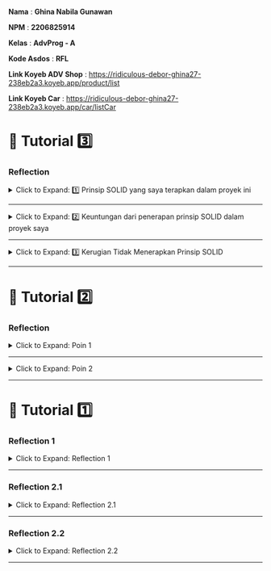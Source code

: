 **Nama**    : **Ghina Nabila Gunawan**

**NPM**     : **2206825914** 

**Kelas**   : **AdvProg - A**

**Kode Asdos**  : **RFL**

**Link Koyeb ADV Shop**  : https://ridiculous-debor-ghina27-238eb2a3.koyeb.app/product/list

**Link Koyeb Car**  : https://ridiculous-debor-ghina27-238eb2a3.koyeb.app/car/listCar 

# 🚀 Tutorial 3️⃣

### Reflection

<details>

  <summary>Click to Expand: 1️⃣ Prinsip SOLID yang saya terapkan dalam proyek ini</summary>

#### **SRP (Single Responsibility Principle)**
- Dalam modul ini, _class_ `CarServiceImpl` hanya bertanggung jawab atas bisnis logic terkait Car (create, find, update, dan delet Car).
- Penyimpanan data dikelola oleh `CarRepository`, jadi setiap _class_ punya tanggung jawab yang jelas.

#### **OCP (Open/Closed Principle)**
- Kode harus **terbuka untuk _extension_, tapi tertutup untuk _modification_**.
- Saya menerapkan OCP dengan menggunakan _interface_ `CarService`.
- Jika saya ingin menambahkan cara penyimpanan baru, saya bisa membuat implementasi baru tanpa mengubah kode yang sudah ada.

#### **LSP (Liskov Substitution Principle)**
- Saya membuat objek _superclass_ bisa digantikan oleh objek _subclass_ tanpa mengubah perilaku aplikasi.
- Contohnya, jika saya mengganti implementasi `ProductServiceImpl` dengan yang baru, aplikasi tetap berjalan dengan baik tanpa perubahan besar pada _main code_.

#### **DIP (Dependency Inversion Principle)**
- Saya memastikan modul tingkat tinggi (seperti `CarServiceImpl`) tidak langsung bergantung pada modul tingkat rendah (`CarRepository`).
- Saya menggunakan **_abstraction (interface)_** untuk menghubungkan `CarServiceImpl` dengan `CarRepository`, jadi implementasi penyimpanan bisa diganti tanpa mengubah logic utama.

</details>

---

<details>

  <summary>Click to Expand: 2️⃣ Keuntungan dari penerapan prinsip SOLID dalam proyek saya</summary>

#### **Lebih mudah dalam _changes_ dan _maintenance_**
Dengan **SRP** dan **OCP**, jika saya ingin mengganti penyimpanan dari _in-memory_ ke _database_, saya cukup membuat implementasi baru tanpa harus mengubah kode utama (`CarServiceImpl`).
Hal ini membuat proyek lebih fleksibel dan lebih mudah untuk dikembangkan kedepannya.

#### **Testing-Friendly**
Dengan menerapkan **DIP**, kode saya bergantung pada _abstraction (interface)_ dan bukan implementasi langsung.
Ini memungkinkan saya menggunakan _mocking_ dalam _testing_ tanpa harus bergantung pada penyimpanan asli. 
Contohnya saya bisa test `CarServiceImpl` dengan **mock dari `CarRepository`**, jadi lebih cepat dan tidak bergantung pada sistem eksternal.

#### **Memudahkan penambahan fitur baru**
Dengan **OCP**, saya bisa menambahkan fitur baru tanpa harus mengubah kode lama.
Contohnya kalau saya ingin menambahkan fitur pencatatan _log_ setiap kali Car diperbarui, saya bisa membuat _decorator_ atau _subclass_ tanpa mengubah `CarServiceImpl`.

#### **Mengurangi ketergantungan antar _class_ (Loose Coupling)**
Dengan menerapkan **DIP** dan **ISP**, saya memastikan bahwa setiap _class_ hanya bergantung pada apa yang benar-benar dibutuhkan.
Contohnya `CarServiceImpl` hanya berkomunikasi dengan `CarRepository` melalui _interface_, bukan langsung ke implementasi penyimpanan tertentu.
Ini membuat _code_ lebih fleksibel karena saya bisa mengganti penyimpanan tanpa mengubah main implementation nya.

</details>

---

<details>

  <summary>Click to Expand: 3️⃣ Kerugian Tidak Menerapkan Prinsip SOLID</summary>

---

#### **Kesulitan dalam Code Maintenance**
Tanpa **Single Responsibility Principle (SRP)**, satu _class_ bisa punya terlalu banyak tanggung jawab.
Contohnya kalau `CarServiceImpl` menangani bisnis logic sekaligus **penyimpanan data**, jadi perubahan dalam cara penyimpanan akan mempengaruhi seluruh _class_.
Akibatnya, kode lebih sulit di-maintain dan lebih rentan terhadap _bug_.

#### **Testing yang lebih sulit dan tidak fleksibel**
Tanpa **Dependency Inversion Principle (DIP)**, _class_ akan langsung bergantung pada implementasi langsung daripada _abstraction_.
Sulit untuk membuat _mocking_ dalam unit testing karena sistem tidak punya fleksibilitas untuk mengganti dependensi dengan yang lebih ringan.
Contohnya kalau `CarServiceImpl` langsung bergantung pada `CarRepository`, maka dalam testing saya harus menggunakan `CarRepository` asli, bukan _mock_ atau _fake repository_, yang membuat testing lebih kompleks.

#### **Menambah Fitur Baru Jadi Lebih Sulit**
Tanpa **Open/Closed Principle (OCP)**, setiap kali ada fitur baru, saya harus mengubah kode lama.
Hal ini bisa menyebabkan banyak ** bug yang muncul setelah perubahan**.
Contohnya kalau saya mau menambahkan **logging setiap kali Car diperbarui**, saya harus mengedit `CarServiceImpl`, bukannya cukup menambahkan _decorator_ atau _subclass_.

#### **Ketergantungan antar class (_Tight Coupling_)**
Tanpa **Liskov Substitution Principle (LSP)** dan **Interface Segregation Principle (ISP)**, _class_ jadi **terlalu saling bergantung**, yang menyulitkan perubahan atau _improvement_ bagian tertentu tanpa merusak keseluruhan sistem.
Contohnya kalau saya ingin mengganti cara penyimpanan dari _in-memory_ ke _database_, saya mungkin perlu mengubah banyak bagian kode yang sebelumnya bergantung pada implementasi tertentu.

#### **Kode yang berantakan dan banyak duplikasi**
Tanpa **SRP** dan **ISP**, banyak kode **duplikat** yang tersebar.
Dampaknya pastinya yaitu nanti akan sulit untuk menemukan dan memperbaiki bug, lalu setiap perubahan harus dilakukan di banyak tempat sekaligus, serta risiko ketidakkonsistenan data dalam aplikasi meningkat.

#### **Bergantung pada satu Implementasi**
Tanpa **DIP**, sistem terlalu bergantung pada satu sistem tertentu, membuat **perubahan atau _improvement_** jadi lebih sulit.
Contohnya kalau saya ingin mengganti cara penyimpanan dari `CarRepository` ke layanan eksternal, saya harus memodifikasi semua bagian kode yang menggunakan `CarRepository`, padahal cukup mengganti implementasi di satu tempat saja.

</details>

---

# 🚀 Tutorial 2️⃣

### Reflection

<details>

  <summary>Click to Expand: Poin 1</summary>

Selama pengerjaan _exercise_ ini, ada beberapa masalah _code quality_ yang berhasil saya perbaiki, yaitu:

- Saya menghapus beberapa _import_ yang tidak digunakan dalam kode, seperti `java.util.ArrayList` dan `java.util.Iterator`. Masalah ini biasanya muncul karena adanya *import* yang tidak terpakai dalam _class_ yang bisa merusak implementasi _clean code_ .

- Ada _warning_ terkait penggunaan `{}` yang hilang pada beberapa *if statements* dan _loop_. Saya menambahkan `{}` untuk meningkatkan _code readability_ dan memastikan bahwa aturan ini mengikuti _best practices_ untuk menjaga _maintainability_.

- _Warning_ di _class_ `EshopApplication` yang punya _public constructor_ walaupun hanya berisi _static method_. Karena `EshopApplication` berfungsi sebagai _main class_, saya tidak menggunakan _private constructor_, tapi saya menambahkan `@SuppressWarnings("PMD.UseUtilityClass")` untuk memastikan _class_ EshopApplication tetap bisa berfungsi sebagai _entry point_ app Spring Boot tanpa masalah dengan _utility class warning_.


</details>

---

<details>

  <summary>Click to Expand: Poin 2</summary>

Setelah mengimplementasikan _pipeline_ CI/CD, saya merasa proses yang ada sudah memenuhi definisi dari **Continuous Integration (CI)** dan **Continuous Deployment (CD)** yang diajarkan di kelas. 

- Proses **CI** di atas sudah mencakup otomatisasi dalam menjalankan *test suites* setiap kali ada perubahan kode (_push_ ke _branch_ atau _merge pull request_). Hal ini memastikan _code quality_ bisa langsung dianalisis melalui _analysis tool_ (saya menggunakan **PMD**) yang digunakan dalam _workflow_.

- Setelah _code_ berhasil melewati proses CI, _pipeline_ langsung meng-_deploy_ aplikasi ke **PaaS** (saya menggunakan **Koyeb**) dengan mekanisme _**auto-deploy**_ berbasis **Docker**. Jadi setiap perubahan kode yang lolos tes akan langsung tersedia di _automated production pipeline_, ini merupakan inti dari implementasi **CD**.

- Selain itu, saya juga menggunakan **Scorecard** untuk melakukan **_security analysis_** sebagai bagian dari proses CI, hal ini membantu untuk memastikan bahwa semua kode yang di-_deploy_ memenuhi standar keamanan tertentu.
- Saya juga memanfaatkan GitHub Actions untuk mengintegrasikan _testing_, _code analysis_, dan _auto-deployment_ untuk memastikan bahwa app selalu siap untuk otomatis di-_deploy_ ke server produksi setiap kali ada perubahan yang di-_push_ ke _repo_.

</details>

---

# 🚀 Tutorial 1️⃣

### Reflection 1

<details>
  <summary>Click to Expand: Reflection 1</summary>

Dalam mengembangkan dua fitur baru di aplikasi ini, saya berusaha menerapkan prinsip **Clean Code** supaya _code_ tidak hanya bekerja dengan baik, tapi juga mudah dibaca dan dikembangkan nantinya. Menurut saya salah satu yang paling penting adalah **penamaan yang jelas dan deskriptif**.
Misalnya, saya memberi nama field seperti `nameField` dan `quantityField` yang jelas menunjukkan elemen apa yang dimaksud. Saya juga memperhatikan keterbacaan kode. 
Prinsip **Single Responsibility Principle (SRP)** juga saya terapkan di sini. Contohnya method _testing_ seperti `userCanCreateProduct` hanya berfokus pada pengujian fitur pembuatan produk.
Di bagian **validasi input**, saya pastikan _input_ yang diterima dari _user_ sudah divalidasi, seperti memastikan **jumlah produk tidak negatif**. 
Selain itu, dalam _code_ _testing_ **Selenium**, saya juga pakai `WebDriverWait` untuk menunggu elemen muncul di halaman sebelum interaksi dilakukan. Ini penting untuk menghindari error akibat elemen yang belum semuanya dimuat.
Namun, tentu ada beberapa bagian yang bisa diperbaiki. Misalnya, dalam pengaturan **baseUrl**, baiknya kalau URL tidak di-_hardcode_, tapi menggunakan properti dari file konfigurasi Spring (`application.properties` atau `application.yml`) yang mungkin akan lebih mempermudah pengelolaan URL di berbagai environment.

</details>

---

### Reflection 2.1

<details>
  <summary>Click to Expand: Reflection 2.1</summary>

Saya memilih untuk menggunakan **Spring Boot** di bagian _backend_ dan **Thymeleaf** di bagian _frontend_ karena keduanya memberikan kemudahan pengembangan.  
Dengan **Spring Boot**, saya bisa lebih fokus ke bisnis *logic* dan _testing_ tanpa khawatir konfigurasi _server_ yang rumit. Selain itu, kalau aplikasi berkembang jadi lebih besar, Spring Boot memudahkan untuk menerapkan arsitektur **microservices**, yang memungkinkan kita membangun aplikasi yang lebih _scalable_. 
Untuk bagian _frontend_, saya menggunakan **Thymeleaf** karena bisa mempermudah pengikatan data antara _backend_ dan elemen HTML. Dengan **Thymeleaf**, tampilan aplikasi jadi dinamis dan bisa diperbarui dengan mudah, karena data dari model bisa langsung dihubungkan dengan elemen HTML.

</details>

---

### Reflection 2.2

<details>
  <summary>Click to Expand: Reflection 2.2</summary>

Berikutnya, saya pilih menggunakan **Selenium WebDriver** untuk _functional testing_. Dengan Selenium, saya bisa mengotomatisasi pengujian interaksi _user_ di halaman web. Jadi, bukan hanya _backend_ yang diuji, tapi juga alur interaksi di _frontend_ yang memastikan aplikasi berjalan sesuai ekspektasi _user_.

</details>

---
